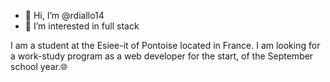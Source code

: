 - 👋 Hi, I’m @rdiallo14
- 👀 I’m interested in full stack

I am a student at the Esiee-it of Pontoise located in France.
I am looking for a work-study program as a web developer for the start, 
of the September school year.🌐

